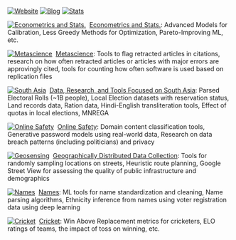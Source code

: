 [![Website](https://img.shields.io/badge/Website-gsood.com-4063D8?style=flat)](https://gsood.com)
[![Blog](https://img.shields.io/badge/Blog-gojiberries.io-7B2D26?style=flat)](https://gojiberries.io)
[![Stats](https://img.shields.io/badge/Stats-GitHub-3A3F58?style=flat&logo=github)](https://github.com/gojiplus/allstar/blob/main/stats.md)

[![Econometrics and Stats.](https://github.com/finite-sample.png?size=15)](https://github.com/finite-sample) &nbsp;[Econometrics and Stats.](https://github.com/finite-sample): Advanced Models for Calibration, Less Greedy Methods for Optimization, Pareto-Improving ML, etc.

[![Metascience](https://github.com/recite.png?size=15)](https://github.com/recite) &nbsp;[Metascience](https://github.com/recite): Tools to flag retracted articles in citations, research on how often retracted articles or articles with major errors are approvingly cited, tools for counting how often software is used based on replication files

[![South Asia](https://github.com/in-rolls.png?size=15)](https://github.com/in-rolls/) &nbsp;[Data, Research, and Tools Focused on South Asia](https://github.com/in-rolls/): Parsed Electoral Rolls (~1B people), Local Election datasets with reservation status, Land records data, Ration data, Hindi-English transliteration tools, Effect of quotas in local elections, MNREGA

[![Online Safety](https://github.com/themains.png?size=15)](https://github.com/themains) &nbsp;[Online Safety](https://github.com/themains):  Domain content classification tools, Generative password models using real-world data, Research on data breach patterns (including politicians) and privacy

[![Geosensing](https://github.com/geosensing.png?size=15)](https://github.com/geosensing) &nbsp;[Geographically Distributed Data Collection](https://github.com/geosensing): Tools for randomly sampling locations on streets, Heuristic route planning, Google Street View for assessing the quality of public infrastructure and demographics

[![Names](https://github.com/appeler.png?size=15)](https://github.com/appeler) &nbsp;[Names](https://github.com/appeler): ML tools for name standardization and cleaning, Name parsing algorithms, Ethnicity inference from names using voter registration data using deep learning 

[![Cricket](https://github.com/outside-edge.png?size=15)](https://github.com/outside-edge) &nbsp;[Cricket](https://github.com/outside-edge): Win Above Replacement metrics for cricketers, ELO ratings of teams, the impact of toss on winning, etc.
